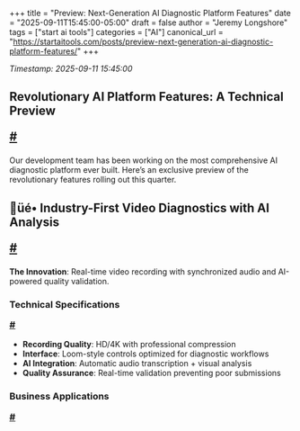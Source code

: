 +++
title = "Preview: Next-Generation AI Diagnostic Platform Features"
date = "2025-09-11T15:45:00-05:00"
draft = false
author = "Jeremy Longshore"
tags = ["start ai tools"]
categories = ["AI"]
canonical_url = "https://startaitools.com/posts/preview-next-generation-ai-diagnostic-platform-features/"
+++

<p><em>Timestamp: 2025-09-11 15:45:00</em></p>
<h2 id="revolutionary-ai-platform-features-a-technical-preview">
 Revolutionary AI Platform Features: A Technical Preview
<p><a class="anchor" href="#revolutionary-ai-platform-features-a-technical-preview">#</a></p>
</h2>
<p>Our development team has been working on the most comprehensive AI diagnostic platform ever built. Here’s an exclusive preview of the revolutionary features rolling out this quarter.</p>
<h2 id="-industry-first-video-diagnostics-with-ai-analysis">
 üé• Industry-First Video Diagnostics with AI Analysis
<p><a class="anchor" href="#-industry-first-video-diagnostics-with-ai-analysis">#</a></p>
</h2>
<p><strong>The Innovation</strong>: Real-time video recording with synchronized audio and AI-powered quality validation.</p>
<h3 id="technical-specifications">
 Technical Specifications
<p><a class="anchor" href="#technical-specifications">#</a></p>
</h3>
<ul>
<li><strong>Recording Quality</strong>: HD/4K with professional compression</li>
<li><strong>Interface</strong>: Loom-style controls optimized for diagnostic workflows</li>
<li><strong>AI Integration</strong>: Automatic audio transcription + visual analysis</li>
<li><strong>Quality Assurance</strong>: Real-time validation preventing poor submissions</li>
</ul>
<h3 id="business-applications">
 Business Applications
<p><a class="anchor" href="#business-applications">#</a></p></h3>
